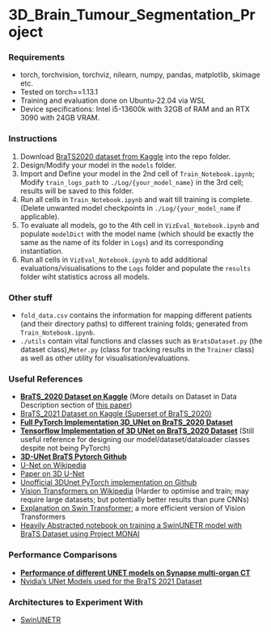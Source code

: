 # 3D_Brain_Tumour_Segmentation_Project

### Requirements

- torch, torchvision, torchviz, nilearn, numpy, pandas, matplotlib, skimage etc.
- Tested on torch==1.13.1
- Training and evaluation done on Ubuntu-22.04 via WSL
- Device specifications: Intel i5-13600k with 32GB of RAM and an RTX 3090 with 24GB VRAM.

### Instructions

1. Download [BraTS2020 dataset from Kaggle](https://www.kaggle.com/datasets/overspleen/brats-2020-fixed-355) into the repo folder.
2. Design/Modify your model in the `models` folder.
3. Import and Define your model in the 2nd cell of `Train_Notebook.ipynb`; Modify `train_logs_path` to `./Log/{your_model_name}` in the 3rd cell; results will be saved to this folder.
4. Run all cells in `Train_Notebook.ipynb` and wait till training is complete. (Delete unwanted model checkpoints in `./Log/{your_model_name` if applicable).
5. To evaluate all models, go to the 4th cell in `VizEval_Notebook.ipynb` and populate `modelDict` with the model name (which should be exactly the same as the name of its folder in `Logs`) and its corresponding instantiation.
6. Run all cells in `VizEval_Notebook.ipynb` to add additional evaluations/visualisations to the `Logs` folder and populate the `results` folder wiht statistics across all models.

### Other stuff

- `fold_data.csv` contains the information for mapping different patients (and their directory paths) to different training folds; generated from `Train_Notebook.ipynb`.
- `./utils` contain vital functions and classes such as `BratsDataset.py` (the dataset class),`Meter.py` (class for tracking results in the `Trainer` class) as well as other utility for visualisation/evaluations.

### Useful References
- [**BraTS_2020 Dataset on Kaggle**](https://www.kaggle.com/datasets/awsaf49/brats20-dataset-training-validation) (More details on Dataset in Data Description section of [this paper](https://arxiv.org/pdf/2011.02881.pdf#:~:text=The%20BraTS%202020%20training%20dataset,and%201%20mm%20isotropic%20resolution.))
- [BraTS_2021 Dataset on Kaggle (Superset of BraTS_2020)](https://www.kaggle.com/datasets/dschettler8845/brats-2021-task1)
- [**Full PyTorch Implementation 3D_UNet on BraTS_2020 Dataset**](https://www.kaggle.com/code/polomarco/brats20-3dunet-3dautoencoder)
- [**Tensorflow Implementation of 3D UNet on BraTS_2020 Dataset**](https://www.kaggle.com/code/maksudaislamlima/3d-unet-brats2020) (Still useful reference for designing our model/dataset/dataloader classes despite not being PyTorch)
- [**3D-UNet BraTS Pytorch Github**](https://github.com/pheonix-18/3D-Unet-BraTS-PyTorch)
- [U-Net on Wikipedia](https://en.wikipedia.org/wiki/U-Net)
- [Paper on 3D U-Net](https://arxiv.org/pdf/1606.06650.pdf)
- [Unofficial 3DUnet PyTorch implementation on Github](https://github.com/AghdamAmir/3D-UNet/blob/main/unet3d.py)
- [Vision Transformers on Wikipedia](https://en.wikipedia.org/wiki/Vision_transformer) (Harder to optimise and train; may require large datasets; but potentially better results than pure CNNs)
- [Explanation on Swin Transformer](https://towardsdatascience.com/a-comprehensive-guide-to-swin-transformer-64965f89d14c); a more efficient version of Vision Transformers
- [Heavily Abstracted notebook on training a SwinUNETR model with BraTS Dataset using Project MONAI](https://github.com/Project-MONAI/tutorials/blob/main/3d_segmentation/swin_unetr_brats21_segmentation_3d.ipynb)

### Performance Comparisons
- [**Performance of different UNET models on Synapse multi-organ CT**](https://paperswithcode.com/sota/medical-image-segmentation-on-synapse-multi?p=swin-unet-unet-like-pure-transformer-for)
- [Nvidia’s UNet Models used for the BraTS 2021 Dataset](https://developer.nvidia.com/blog/nvidia-data-scientists-take-top-spots-in-miccai-2021-brain-tumor-segmentation-challenge/)

### Architectures to Experiment With
- [SwinUNETR](https://arxiv.org/abs/2201.01266)
